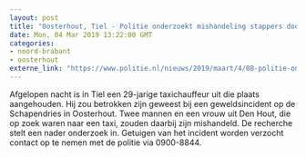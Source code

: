 ```yaml
---
layout: post
title: "Oosterhout, Tiel - Politie onderzoekt mishandeling stappers door taxichauffeur"
date: Mon, 04 Mar 2019 13:22:00 GMT
categories: 
- noord-brabant 
- oosterhout 
externe_link: "https://www.politie.nl/nieuws/2019/maart/4/08-politie-onderzoekt-mishandeling-stappers-door-taxichauffeur.html"
---
```


Afgelopen nacht is in Tiel een 29-jarige taxichauffeur uit die plaats aangehouden. Hij zou betrokken zijn geweest bij een geweldsincident op de Schapendries in Oosterhout.  Twee mannen en een vrouw uit Den Hout, die op zoek waren naar een taxi, zouden daarbij zijn mishandeld. De recherche stelt een nader onderzoek in. Getuigen van het incident worden verzocht contact op te nemen met de politie via 0900-8844.
